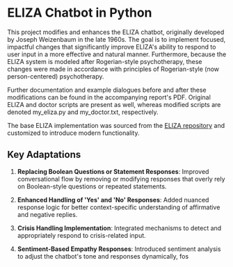 # ELIZA Chatbot in Python  

This project modifies and enhances the ELIZA chatbot, originally developed by Joseph Weizenbaum in the late 1960s. The goal is to implement focused, impactful changes that significantly improve ELIZA's ability to respond to user input in a more effective and natural manner. Furthermore, because the ELIZA system is modeled after Rogerian-style psychotherapy, these changes were made in accordance with principles of Rogerian-style (now person-centered) psychotherapy.

Further documentation and example dialogues before and after these modifications can be found in the accompanying report's PDF. Original ELIZA and doctor scripts are present as well, whereas modified scripts are denoted my_eliza.py and my_doctor.txt, respectively.

The base ELIZA implementation was sourced from the [ELIZA repository](https://github.com/wadetb/eliza) and customized to introduce modern functionality.  

## Key Adaptations  

1. **Replacing Boolean Questions or Statement Responses**: Improved conversational flow by removing or modifying responses that overly rely on Boolean-style questions or repeated statements.
 
3. **Enhanced Handling of 'Yes' and 'No' Responses**: Added nuanced response logic for better context-specific understanding of affirmative and negative replies.
   
5. **Crisis Handling Implementation**: Integrated mechanisms to detect and appropriately respond to crisis-related input.
     
7. **Sentiment-Based Empathy Responses**: Introduced sentiment analysis to adjust the chatbot's tone and responses dynamically, fos
